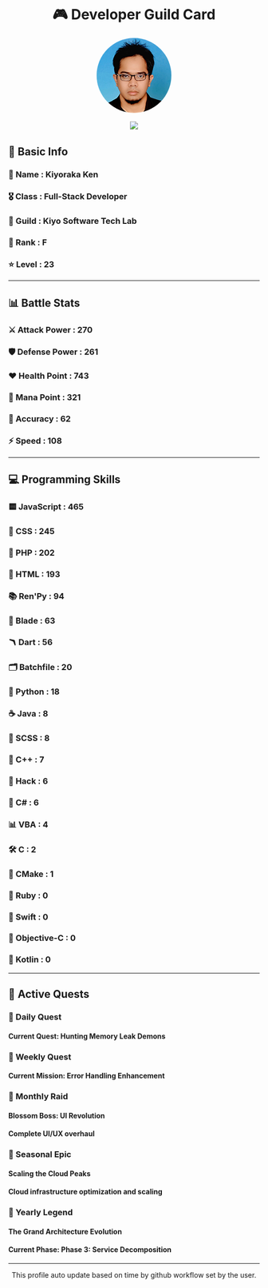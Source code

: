 <div align="center">

# 🎮 Developer Guild Card

<!-- Replace with your profile image -->
<img src="./assets/profile.png" width="150" height="150" style="border-radius: 50%"/>

![](https://komarev.com/ghpvc/?username=Kiyoraka&style=flat)
</div>

##  📌 Basic Info
### 👤 Name : Kiyoraka Ken
### 🎖️ Class : Full-Stack Developer
### 🎪 Guild : Kiyo Software Tech Lab 
### 🔰 Rank : F 
### ⭐ Level : 23

---
## 📊 Battle Stats

### ⚔️ Attack Power  : 270 
### 🛡️ Defense Power : 261 
### ❤️ Health Point  : 743 
### 🔮 Mana Point    : 321 
### 🎯 Accuracy      : 62 
### ⚡ Speed         : 108

---
## 💻 Programming Skills

### 🟨 JavaScript : 465
### 💅 CSS : 245
### 🐘 PHP : 202
### 📄 HTML : 193
### 📚 Ren'Py : 94
### 🧷 Blade : 63
### 🪃 Dart : 56
### 🗂️ Batchfile : 20
### 🐍 Python : 18
### ☕ Java : 8
### 👗 SCSS : 8
### 🧠 C++ : 7
### 🧬 Hack : 6
### 🎻 C# : 6
### 📊 VBA : 4
### 🛠️ C : 2
### 🧱 CMake : 1
### 🔻 Ruby : 0
### 🦅 Swift : 0
### 🍎 Objective-C : 0
### 🎯 Kotlin : 0

---
## 📜 Active Quests

### 🌅 Daily Quest

#### Current Quest: Hunting Memory Leak Demons

### 📅 Weekly Quest
#### Current Mission: Error Handling Enhancement

### 🌙 Monthly Raid
#### Blossom Boss: UI Revolution
#### Complete UI/UX overhaul

### 🌠 Seasonal Epic
#### Scaling the Cloud Peaks
#### Cloud infrastructure optimization and scaling

### 👑 Yearly Legend
#### The Grand Architecture Evolution
#### Current Phase: Phase 3: Service Decomposition

---
<div align="center">
  This profile auto update based on time by github workflow set by the user.
</div>
